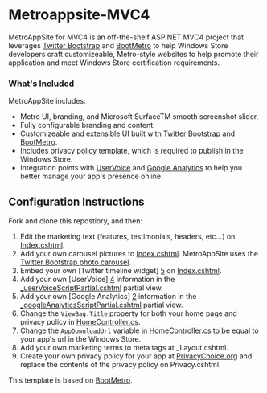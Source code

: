 # Metroappsite-MVC4
MetroAppSite for MVC4 is an off-the-shelf ASP.NET MVC4 project that leverages [Twitter Bootstrap][6] and [BootMetro][1] to help Windows Store developers craft customizeable, Metro-style websites to help promote their application and meet Windows Store certification requirements.

### What's Included
MetroAppSite includes:

* Metro UI, branding, and Microsoft SurfaceTM smooth screenshot slider.
* Fully configurable branding and content.
* Customizeable and extensible UI built with [Twitter Bootstrap][6] and [BootMetro][1].
* Includes privacy policy template, which is required to publish in the Windows Store.
* Integration points with [UserVoice][4] and [Google Analytics][2] to help you better manage your app's presence online.

## Configuration Instructions

Fork and clone this repostiory, and then:

1. Edit the marketing text (features, testimonials, headers, etc...) on [Index.cshtml][7].
1. Add your own carousel pictures to [Index.cshtml][7]. MetroAppSite uses the [Twitter Bootstrap photo carousel][3].
1. Embed your own [Twitter timeline widget] [5] on [Index.cshtml][7].
1. Add your own [UserVoice] [4] information in the [_userVoiceScriptPartial.cshtml][8] partial view.
1. Add your own [Google Analytics] [2] information in the [_googleAnalyticsScriptPartial.cshtml][9] partial view.
1. Change the `ViewBag.Title` property for both your home page and privacy policy in [HomeController.cs][10].
1. Change the `AppDownloadUrl` variable in [HomeController.cs][10] to be equal to your app's url in the Windows Store.
1. Add your own marketing terms to meta tags at _Layout.cshtml.
1. Create your own privacy policy for your app at [PrivacyChoice.org][11] and replace the contents of the privacy policy on Privacy.cshtml.

This template is based on [BootMetro][1]. 

[1]: http://aozora.github.com/bootmetro/
[2]: http://www.google.com/analytics/
[3]: http://twitter.github.com/bootstrap/javascript.html#carousel
[4]: http://www.uservoice.com/
[5]: https://dev.twitter.com/docs/embedded-timelines
[6]: http://twitter.github.com/bootstrap/
[7]: https://github.com/markedup-mobi/metroappsite-mvc/blob/master/src/MetroAppSite/Views/Home/Index.cshtml
[8]: https://github.com/markedup-mobi/metroappsite-mvc/blob/master/src/MetroAppSite/Views/Shared/ThirdParty/_userVoiceScriptPartial.cshtml
[9]: https://github.com/markedup-mobi/metroappsite-mvc/blob/master/src/MetroAppSite/Views/Shared/ThirdParty/_googleAnalyticsScriptPartial.cshtml
[10]: https://github.com/markedup-mobi/metroappsite-mvc/blob/master/src/MetroAppSite/Controllers/HomeController.cs
[11]: http://www.privacychoice.org/policymaker/